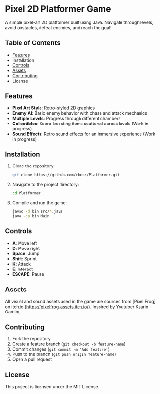 # Pixel 2D Platformer Game

A simple pixel-art 2D platformer built using Java. Navigate through levels, avoid obstacles, defeat enemies, and reach the goal!

## Table of Contents
- [Features](#features)
- [Installation](#installation)
- [Controls](#controls)
- [Assets](#assets)
- [Contributing](#contributing)
- [License](#license)

## Features
- **Pixel Art Style**: Retro-styled 2D graphics
- **Enemy AI**: Basic enemy behavior with chase and attack mechanics
- **Multiple Levels**: Progress through different chambers
- **Collectibles**: Score-boosting items scattered across levels (Work in progress)
- **Sound Effects**: Retro sound effects for an immersive experience (Work in progress)

## Installation
1. Clone the repository:
    ```bash
    git clone https://github.com/rbctz/Platformer.git
    ```
2. Navigate to the project directory:
    ```bash
    cd Platformer
    ```
3. Compile and run the game:
    ```bash
    javac -d bin src/*.java
    java -cp bin Main
    ```

## Controls
- **A**: Move left
- **D**: Move right
- **Space**: Jump
- **Shift**: Sprint
- **K**: Attack
- **E**: Interact
- **ESCAPE**: Pause
  
## Assets
All visual and sound assets used in the game are sourced from [Pixel Frog] on itch.io.(https://pixelfrog-assets.itch.io/).
Inspired by Youtuber Kaarin Gaming


## Contributing
1. Fork the repository
2. Create a feature branch (`git checkout -b feature-name`)
3. Commit changes (`git commit -m 'Add feature'`)
4. Push to the branch (`git push origin feature-name`)
5. Open a pull request

## License
This project is licensed under the MIT License.
